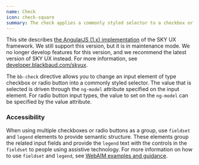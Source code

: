 ```yaml
---
name: Check
icon: check-square
summary: The check applies a commonly styled selector to a checkbox or radio button.
---
```


<bb-alert bb-alert-type="warning">This site describes <a href="https://angularjs.org/">the AngularJS (1.x) implementation</a> of the SKY UX framework. We still support this version, but it is in maintenance mode. We no longer develop features for this version, and we recommend the latest version of SKY UX instead. For more information, see <a href="https://developer.blackbaud.com/skyux">developer.blackbaud.com/skyux</a>.</bb-alert>


The `bb-check` directive allows you to change an input element of type checkbox or radio button into a commonly styled selector. The value that is selected is driven through the `ng-model` attribute specified on the input element. For radio button input types, the value to set on the `ng-model` can be specified by the value attribute.


### Accessibility ###

When using multiple checkboxes or radio buttons as a group, use `fieldset` and `legend` elements to provide semantic structure. These elements group the related input fields and provide the `legend` text with the controls in the `fieldset` to people using assistive technology. For more information on how to use `fieldset` and `legend`, see [WebAIM examples and guidance](http://webaim.org/techniques/forms/controls#checkbox).
